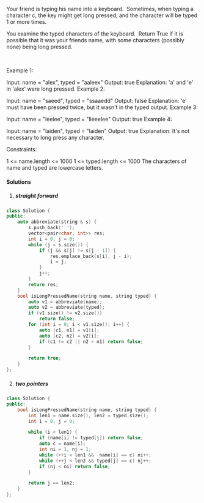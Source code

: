 Your friend is typing his name into a keyboard.  Sometimes, when typing a character c, the key might get long pressed, and the character will be typed 1 or more times.

You examine the typed characters of the keyboard.  Return True if it is possible that it was your friends name, with some characters (possibly none) being long pressed.

 

Example 1:

Input: name = "alex", typed = "aaleex"
Output: true
Explanation: 'a' and 'e' in 'alex' were long pressed.
Example 2:

Input: name = "saeed", typed = "ssaaedd"
Output: false
Explanation: 'e' must have been pressed twice, but it wasn't in the typed output.
Example 3:

Input: name = "leelee", typed = "lleeelee"
Output: true
Example 4:

Input: name = "laiden", typed = "laiden"
Output: true
Explanation: It's not necessary to long press any character.
 

Constraints:

1 <= name.length <= 1000
1 <= typed.length <= 1000
The characters of name and typed are lowercase letters.

#### Solutions

1. ##### straight forward

```c++
class Solution {
public:
    auto abbreviate(string & s) {
        s.push_back(' ');
        vector<pair<char, int>> res;
        int i = 0, j = 0;
        while (j < s.size()) {
            if (j && s[j] != s[j - 1]) {
                res.emplace_back(s[i], j - i);
                i = j;
            }
            j++;
        }
        return res;
    }
    bool isLongPressedName(string name, string typed) {
        auto v1 = abbreviate(name);
        auto v2 = abbreviate(typed);
        if (v1.size() != v2.size())
            return false;
        for (int i = 0; i < v1.size(); i++) {
            auto [c1, n1] = v1[i];
            auto [c2, n2] = v2[i];
            if (c1 != c2 || n2 < n1) return false;
        }

        return true;
    }
};
```

2. ##### two pointers

```c++
class Solution {
public:
    bool isLongPressedName(string name, string typed) {
        int len1 = name.size(), len2 = typed.size();
        int i = 0, j = 0;

        while (i < len1) {
            if (name[i] != typed[j]) return false;
            auto c = name[i];
            int ni = 1, nj = 1;
            while (++i < len1 &&  name[i] == c) ni++;
            while (++j < len2 && typed[j] == c) nj++;
            if (nj < ni) return false;
        }

        return j == len2;
    }
};
```